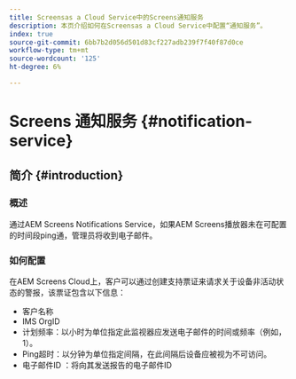 ```yaml
---
title: Screensas a Cloud Service中的Screens通知服务
description: 本页介绍如何在Screensas a Cloud Service中配置“通知服务”。
index: true
source-git-commit: 6bb7b2d056d501d83cf227adb239f7f40f87d0ce
workflow-type: tm+mt
source-wordcount: '125'
ht-degree: 6%

---
```



# Screens 通知服务 {#notification-service}

## 简介 {#introduction}

### 概述

通过AEM Screens Notifications Service，如果AEM Screens播放器未在可配置的时间段ping通，管理员将收到电子邮件。

### 如何配置

在AEM Screens Cloud上，客户可以通过创建支持票证来请求关于设备非活动状态的警报，该票证包含以下信息：

* 客户名称
* IMS OrgID
* 计划频率：以小时为单位指定此监视器应发送电子邮件的时间或频率（例如，1）。
* Ping超时：以分钟为单位指定间隔，在此间隔后设备应被视为不可访问。
* 电子邮件ID ：将向其发送报告的电子邮件ID